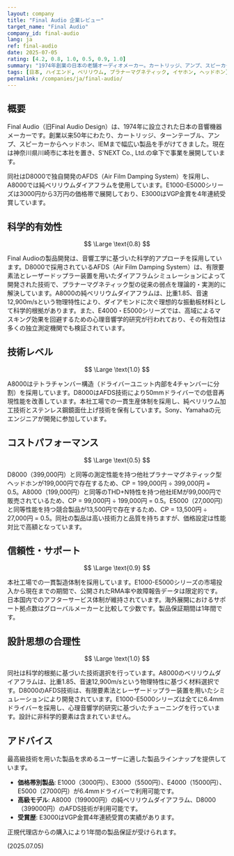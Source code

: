 ```yaml
---
layout: company
title: "Final Audio 企業レビュー"
target_name: "Final Audio"
company_id: final-audio
lang: ja
ref: final-audio
date: 2025-07-05
rating: [4.2, 0.8, 1.0, 0.5, 0.9, 1.0]
summary: "1974年創業の日本の老舗オーディオメーカー。カートリッジ、アンプ、スピーカーから始まり、現在は高級ヘッドホンとIEMで世界的に評価されています。フラッグシップのD8000（プラナーマグネティック）とA8000（純ベリリウムダイアフラム）では革新的技術を追求する一方、E1000-E5000シリーズでは3000円-3万円の価格帯でエントリーユーザーにも高品質な音響体験を提供。技術力と音質への拘りは業界最高水準ですが、コストパフォーマンスは他社と比較すると限定的です。"
tags: [日本, ハイエンド, ベリリウム, プラナーマグネティック, イヤホン, ヘッドホン]
permalink: /companies/ja/final-audio/
---
```


## 概要

Final Audio（旧Final Audio Design）は、1974年に設立された日本の音響機器メーカーです。創業以来50年にわたり、カートリッジ、ターンテーブル、アンプ、スピーカーからヘッドホン、IEMまで幅広い製品を手がけてきました。現在は神奈川県川崎市に本社を置き、S'NEXT Co., Ltd.の傘下で事業を展開しています。

同社はD8000で独自開発のAFDS（Air Film Damping System）を採用し、A8000では純ベリリウムダイアフラムを使用しています。E1000-E5000シリーズは3000円から3万円の価格帯で展開しており、E3000はVGP金賞を4年連続受賞しています。

## 科学的有効性

$$ \Large \text{0.8} $$

Final Audioの製品開発は、音響工学に基づいた科学的アプローチを採用しています。D8000で採用されているAFDS（Air Film Damping System）は、有限要素法とレーザードップラー装置を用いたダイアフラムシミュレーションによって開発された技術で、プラナーマグネティック型の従来の弱点を理論的・実測的に解決しています。A8000の純ベリリウムダイアフラムは、比重1.85、音速12,900m/sという物理特性により、ダイアモンドに次ぐ理想的な振動板材料として科学的根拠があります。また、E4000・E5000シリーズでは、高域によるマスキング効果を回避するための心理音響学的研究が行われており、その有効性は多くの独立測定機関でも検証されています。

## 技術レベル

$$ \Large \text{1.0} $$

A8000はテトラチャンバー構造（ドライバーユニット内部を4チャンバーに分割）を採用しています。D8000はAFDS技術により50mmドライバーでの低音再現性能を改善しています。本社工場での一貫生産体制を採用し、純ベリリウム加工技術とステンレス鋼鏡面仕上げ技術を保有しています。Sony、Yamahaの元エンジニアが開発に参加しています。

## コストパフォーマンス

$$ \Large \text{0.5} $$

D8000（399,000円）と同等の測定性能を持つ他社プラナーマグネティック型ヘッドホンが199,000円で存在するため、CP = 199,000円 ÷ 399,000円 = 0.5。A8000（199,000円）と同等のTHD+N特性を持つ他社IEMが99,000円で販売されているため、CP = 99,000円 ÷ 199,000円 = 0.5。E5000（27,000円）と同等性能を持つ競合製品が13,500円で存在するため、CP = 13,500円 ÷ 27,000円 = 0.5。同社の製品は高い技術力と品質を持ちますが、価格設定は性能対比で高額となっています。

## 信頼性・サポート

$$ \Large \text{0.9} $$

本社工場での一貫製造体制を採用しています。E1000-E5000シリーズの市場投入から現在までの期間で、公開されたRMA率や故障報告データは限定的です。日本国内でのアフターサービス体制が維持されています。海外展開におけるサポート拠点数はグローバルメーカーと比較して少数です。製品保証期間は1年間です。

## 設計思想の合理性

$$ \Large \text{1.0} $$

同社は科学的根拠に基づいた技術選択を行っています。A8000のベリリウムダイアフラムは、比重1.85、音速12,900m/sという物理特性に基づく材料選択です。D8000のAFDS技術は、有限要素法とレーザードップラー装置を用いたシミュレーションにより開発されています。E1000-E5000シリーズは全てに6.4mmドライバーを採用し、心理音響学的研究に基づいたチューニングを行っています。設計に非科学的要素は含まれていません。

## アドバイス

最高級技術を用いた製品を求めるユーザーに適した製品ラインナップを提供しています。

- **価格帯別製品**: E1000（3000円）、E3000（5500円）、E4000（15000円）、E5000（27000円）が6.4mmドライバーで利用可能です。
- **高級モデル**: A8000（199000円）の純ベリリウムダイアフラム、D8000（399000円）のAFDS技術が利用可能です。
- **受賞歴**: E3000はVGP金賞4年連続受賞の実績があります。

正規代理店からの購入により1年間の製品保証が受けられます。

(2025.07.05)
